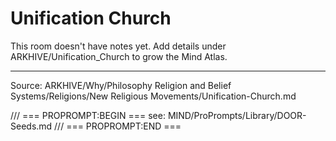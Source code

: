 # Unification Church

This room doesn't have notes yet. Add details under ARKHIVE/Unification_Church to grow the Mind Atlas.

---
Source: ARKHIVE/Why/Philosophy Religion and Belief Systems/Religions/New Religious Movements/Unification-Church.md

/// === PROPROMPT:BEGIN ===
see: MIND/ProPrompts/Library/DOOR-Seeds.md
/// === PROPROMPT:END ===
